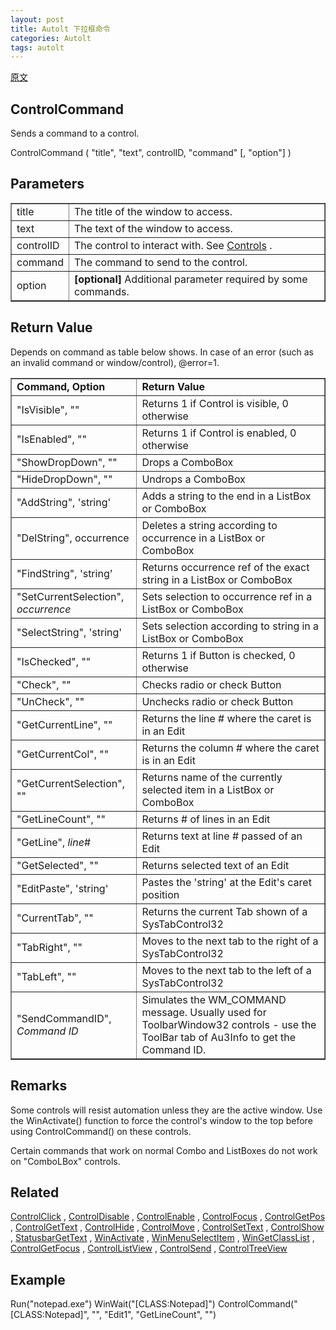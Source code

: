 ```yaml
---
layout: post
title: Autolt 下拉框命令
categories: Autolt
tags: autolt
---
```


[原文](http://bianbian.org/document/autoit3/functions/ControlCommand.htm)

## ControlCommand

Sends a command to a control.

ControlCommand ( "title", "text", controlID, "command" [, "option"] )

## Parameters

<table width="100%" cellspacing="0" cellpadding="3" border="1">
<tbody>
<tr>
<td width="15%">title</td>
<td width="85%">The title of the window to access.</td>
</tr>
<tr>
<td>text</td>
<td>The text of the window to access.</td>
</tr>
<tr>
<td>controlID</td>
<td>
The control to interact with. See
<a href="http://www.autoitscript.com/autoit3/docs/intro/controls.htm">Controls</a>
.
</td>
</tr>
<tr>
<td>command</td>
<td>The command to send to the control.</td>
</tr>
<tr>
<td>option</td>
<td>
<b>[optional]</b>
Additional parameter required by some commands.
</td>
</tr>
</tbody>
</table>

## Return Value

Depends on command as table below shows. In case of an error (such as an invalid command or window/control), @error=1.

<table border="1" cellpadding="3" cellspacing="0" width="100%">
<tbody>
<tr>
<td width="40%"><b>Command, Option</b></td>
<td width="60%"><b>Return Value</b></td>
</tr>
<tr>
<td>"IsVisible", ""</td>
<td>Returns 1 if Control is visible, 0 otherwise</td>
</tr>
<tr>
<td>"IsEnabled", ""</td>
<td>Returns 1 if Control is enabled, 0 otherwise</td>
</tr>
<tr>
<td>"ShowDropDown", ""</td>
<td>Drops a ComboBox</td>
</tr>
<tr>
<td>"HideDropDown", ""</td>
<td>Undrops a ComboBox</td>
</tr>
<tr>
<td>"AddString", 'string'</td>
<td>Adds a string to the end in a ListBox or ComboBox</td>
</tr>
<tr>
<td>"DelString", occurrence</td>
<td>Deletes a string according to occurrence in a ListBox or
ComboBox</td>
</tr>
<tr>
<td>"FindString", 'string'</td>
<td>Returns occurrence ref of the exact string in a ListBox or
ComboBox</td>
</tr>
<tr>
<td>"SetCurrentSelection", <i>occurrence</i></td>
<td>Sets selection to occurrence ref in a ListBox or ComboBox</td>
</tr>
<tr>
<td>"SelectString", 'string'</td>
<td>Sets selection according to string in a ListBox or
ComboBox</td>
</tr>
<tr>
<td>"IsChecked", ""</td>
<td>Returns 1 if Button is checked, 0 otherwise</td>
</tr>
<tr>
<td>"Check", ""</td>
<td>Checks radio or check Button</td>
</tr>
<tr>
<td>"UnCheck", ""</td>
<td>Unchecks radio or check Button</td>
</tr>
<tr>
<td>"GetCurrentLine", ""</td>
<td>Returns the line # where the caret is in an Edit</td>
</tr>
<tr>
<td>"GetCurrentCol", ""</td>
<td>Returns the column # where the caret is in an Edit</td>
</tr>
<tr>
<td>"GetCurrentSelection", ""</td>
<td>Returns name of the currently selected item in a ListBox or
ComboBox</td>
</tr>
<tr>
<td>"GetLineCount", ""</td>
<td>Returns # of lines in an Edit</td>
</tr>
<tr>
<td>"GetLine", <i>line</i>#</td>
<td>Returns text at line # passed of an Edit</td>
</tr>
<tr>
<td>"GetSelected", ""</td>
<td>Returns selected text of an Edit</td>
</tr>
<tr>
<td>"EditPaste", 'string'</td>
<td>Pastes the 'string' at the Edit's caret position</td>
</tr>
<tr>
<td>"CurrentTab", ""</td>
<td>Returns the current Tab shown of a SysTabControl32</td>
</tr>
<tr>
<td>"TabRight", ""</td>
<td>Moves to the next tab to the right of a SysTabControl32</td>
</tr>
<tr>
<td>"TabLeft", ""</td>
<td>Moves to the next tab to the left of a SysTabControl32</td>
</tr>
<tr>
<td>"SendCommandID", <i>Command ID</i></td>
<td>Simulates the WM_COMMAND message. Usually used for
ToolbarWindow32 controls - use the ToolBar tab of Au3Info to get
the Command ID.</td>
</tr>
</tbody>
</table>

## Remarks

Some controls will resist automation unless they are the active window. Use the WinActivate() function to force the control's window to the top before using ControlCommand() on these controls.

Certain commands that work on normal Combo and ListBoxes do not work on "ComboLBox" controls.

## Related

<a href="http://www.autoitscript.com/autoit3/docs/functions/ControlClick.htm">ControlClick</a>
,
<a href="http://www.autoitscript.com/autoit3/docs/functions/ControlDisable.htm"> ControlDisable</a>
,
<a href="http://www.autoitscript.com/autoit3/docs/functions/ControlEnable.htm"> ControlEnable</a>
,
<a href="http://www.autoitscript.com/autoit3/docs/functions/ControlFocus.htm"> ControlFocus</a>
,
<a href="http://www.autoitscript.com/autoit3/docs/functions/ControlGetPos.htm"> ControlGetPos</a>
,
<a href="http://www.autoitscript.com/autoit3/docs/functions/ControlGetText.htm"> ControlGetText</a>
,
<a href="http://www.autoitscript.com/autoit3/docs/functions/ControlHide.htm"> ControlHide</a>
,
<a href="http://www.autoitscript.com/autoit3/docs/functions/ControlMove.htm"> ControlMove</a>
,
<a href="http://www.autoitscript.com/autoit3/docs/functions/ControlSetText.htm"> ControlSetText</a>
,
<a href="http://www.autoitscript.com/autoit3/docs/functions/ControlShow.htm"> ControlShow</a>
,
<a href="http://www.autoitscript.com/autoit3/docs/functions/StatusbarGetText.htm"> StatusbarGetText</a>
,
<a href="http://www.autoitscript.com/autoit3/docs/functions/WinActivate.htm"> WinActivate</a>
,
<a href="http://www.autoitscript.com/autoit3/docs/functions/WinMenuSelectItem.htm"> WinMenuSelectItem</a>
,
<a href="http://www.autoitscript.com/autoit3/docs/functions/WinGetClassList.htm"> WinGetClassList</a>
,
<a href="http://www.autoitscript.com/autoit3/docs/functions/ControlGetFocus.htm"> ControlGetFocus</a>
,
<a href="http://www.autoitscript.com/autoit3/docs/functions/ControlListView.htm"> ControlListView</a>
,
<a href="http://www.autoitscript.com/autoit3/docs/functions/ControlSend.htm"> ControlSend</a>
,
<a href="http://www.autoitscript.com/autoit3/docs/functions/ControlTreeView.htm"> ControlTreeView</a>

## Example

Run("notepad.exe")
WinWait("[CLASS:Notepad]")
ControlCommand("[CLASS:Notepad]", "", "Edit1", "GetLineCount", "")